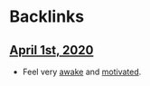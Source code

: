 
# Backlinks
## [April 1st, 2020](<April 1st, 2020.md>)
- Feel very [awake](<awake.md>) and [motivated](<motivated.md>).

